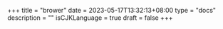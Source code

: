 +++
title = "brower"
date = 2023-05-17T13:32:13+08:00
type = "docs"
description = ""
isCJKLanguage = true
draft = false
+++